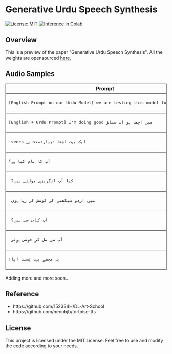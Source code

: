 <h1>Generative Urdu Speech Synthesis</h1>
  <p>
  <a href="https://opensource.org/licenses/MIT"><img src="https://img.shields.io/badge/License-MIT-blue.svg" alt="License: MIT"></a>
   
<a href="https://colab.research.google.com/drive/1gGKaVaWyl6SCWIBWQehWrgHWiG1teFw4">
  <img src="https://colab.research.google.com/assets/colab-badge.svg" alt="Inference in Colab">
</a>
 </p>


<h2>Overview</h2>
<p> This is a preview of the paper "Generative Urdu Speech Synthesis". All the weights are opensourced <a href="https://huggingface.co/zohann/urdu-tts">here.</a></p>




<h2> Audio Samples </h2>

  <table border="1">
        <thead>
            <tr>
                <th>Prompt</th>
                <th>Audio</th>
            </tr>
        </thead>
        <tbody>
          <tr>
            <td><pre>[English Prompt on our Urdu Model] we are testing this model for our project.</pre> </td>
            <td>
              <audio controls>
                <source src="audios/english-only.wav" type="audio/wav">
                  Your browser does not support the audio element.
              </audio>
           </td>
        </tr>
            <tr>
            <td><pre>[English + Urdu Prompt] I'm doing good میں اچھا ہو آپ سناؤ </pre> </td>
            <td>
              <audio controls>
                <source src="audios/urdu-n-english.wav" type="audio/wav">
                  Your browser does not support the audio element.
              </audio>
           </td>
        </tr>
            <tr>
            <td><pre> seecs ایک بہت اچھا ڈیپارٹمنٹ ہے</pre> </td>
            <td>
              <audio controls>
                <source src="audios/urdu-only.mov" type="audio/wav">
                  Your browser does not support the audio element.
              </audio>
           </td>
        </tr>
            <tr>
            <td><pre>آپ کا نام کیا ہے؟</pre> </td>
            <td>
              <audio controls>
                <source src="audios/1.wav" type="audio/wav">
                  Your browser does not support the audio element.
              </audio>
           </td>
        </tr>
            <tr>
            <td><pre> كيا آپ انگريزی بولتے ہیں؟</pre> </td>
            <td>
              <audio controls>
                <source src="audios/2.wav" type="audio/wav">
                  Your browser does not support the audio element.
              </audio>
           </td>
        </tr>
              <tr>
            <td><pre> میں اردو سیکھنے کی کوشش کر رہا ہوں</pre> </td>
            <td>
              <audio controls>
                <source src="audios/3.wav" type="audio/wav">
                  Your browser does not support the audio element.
              </audio>
           </td>
        </tr>
              <tr>
            <td><pre> آپ کہاں سے ہیں؟</pre> </td>
            <td>
              <audio controls>
                <source src="audios/4.wav" type="audio/wav">
                  Your browser does not support the audio element.
              </audio>
           </td>
        </tr>
              <tr>
            <td><pre> آپ سے مل کر خوشی ہوئی</pre> </td>
            <td>
              <audio controls>
                <source src="audios/5.wav" type="audio/wav">
                  Your browser does not support the audio element.
              </audio>
           </td>
        </tr>
              <tr>
            <td><pre>!یہ مجھے بہت پَسند آیا</pre> </td>
            <td>
              <audio controls>
                <source src="audios/7.wav" type="audio/wav">
                  Your browser does not support the audio element.
              </audio>
           </td>
        </tr>
        </tbody>
  </table>

Adding more and more soon..


<h2>Reference</h2>
<ul>
  <li> https://github.com/152334H/DL-Art-School</li>
  <li> https://github.com/neonbjb/tortoise-tts</li>
  </ul>
<h2>License</h2>
    This project is licensed under the MIT License. Feel free to use and modify the code according to your needs.

